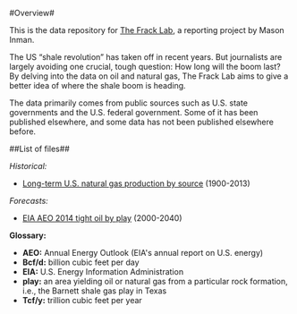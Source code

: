 #Overview#

This is the data repository for [The Frack Lab](http://beaconreader.com/projects/the-frack-lab), a reporting project by Mason Inman.

The US “shale revolution” has taken off in recent years. But journalists are largely avoiding one crucial, tough question: How long will the boom last? By delving into the data on oil and natural gas, The Frack Lab aims to give a better idea of where the shale boom is heading.

The data primarily comes from public sources such as U.S. state governments and the U.S. federal government. Some of it has been published elsewhere, and some data has not been published elsewhere before.


##List of files##

*Historical:*
* [Long-term U.S. natural gas production by source](https://github.com/the-frack-lab/data/blob/master/natural-gas/US-long-term/data.csv) (1900-2013)

*Forecasts:*
* [EIA AEO 2014 tight oil by play](https://github.com/the-frack-lab/data/blob/master/oil/EIA/AEO_2014_tight_oil.csv) (2000-2040)

**Glossary:**
* **AEO:** Annual Energy Outlook (EIA's annual report on U.S. energy)
* **Bcf/d:** billion cubic feet per day
* **EIA:** U.S. Energy Information Administration
* **play:** an area yielding oil or natural gas from a particular rock formation, i.e., the Barnett shale gas play in Texas
* **Tcf/y:** trillion cubic feet per year

